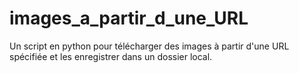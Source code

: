 # images_a_partir_d_une_URL
Un script en python pour télécharger des images à partir d'une URL spécifiée et les enregistrer dans un dossier local.
